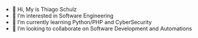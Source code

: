 - 👋 Hi, My is Thiago Schulz
- 👀 I’m interested in Software Engineering
- 🌱 I’m currently learning Python/PHP and CyberSecurity
- 💞️ I’m looking to collaborate on Software Development and Automations
